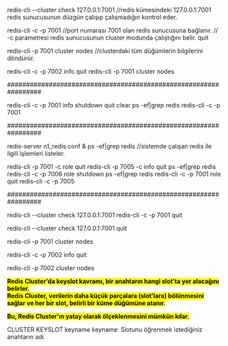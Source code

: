 redis-cli --cluster check 127.0.0.1:7001
//redis kümesindeki 127.0.0.1:7001 redis sunucusunun düzgün çalışıp çalışmadığın kontrol eder.

redis-cli -c -p 7001
//port numarası 7001 olan redis sunucusuna bağlanır.
// -c parametresi redis sunucusunun cluster modunda çalıştığını belir.
quit

redis-cli -p 7001 cluster nodes
//clusterdaki tüm düğümlerin bilgilerini döndürür.

redis-cli -c -p 7002
info
quit
redis-cli -p 7001 cluster nodes


#################################################################

redis-cli -c -p 7001
info
shutdown
quit
clear
ps -ef|grep redis
redis-cli -c -p 7001

#################################################################

redis-server n1_redis.conf &
ps -ef|grep redis 
//sistemde çalışan redis ile ilgili işlemleri listeler.

redis-cli -p 7001 -c
role
quit
redis-cli -p 7005 -c
info
quit
ps -ef|grep redis
redis-cli -c -p 7006
role
shutdown
ps -ef|grep redis
redis-cli -c -p 7001
role
quit
redis-cli -c -p 7005


#################################################################

redis-cli --cluster check 127.0.0.1:7001
redis-cli -c -p 7001
quit

redis-cli --cluster check 127.0.0.1:7001
quit

redis-cli -p 7001 cluster nodes


redis-cli -c -p 7002
info
quit

redis-cli -p 7002 cluster nodes <br>



<b><mark>
Redis Cluster'da keyslot kavramı, bir anahtarın hangi slot'ta yer alacağını belirler. </mark></b><br>
<b><mark>
Redis Cluster, verilerin daha küçük parçalara (slot'lara) 
bölünmesini sağlar ve her bir slot, belirli bir küme düğümüne atanır. </mark></b><br>

<b><mark>Bu, Redis Cluster'ın yatay olarak ölçeklenmesini mümkün kılar.
</mark></b><br>


CLUSTER KEYSLOT keyname
keyname: Slotunu öğrenmek istediğiniz anahtarın adı.

























